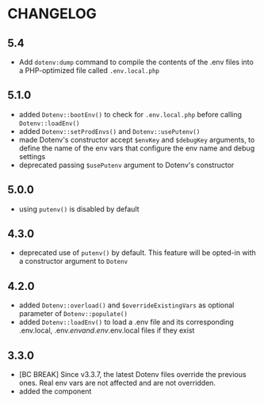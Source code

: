 CHANGELOG
=========

5.4
---

 * Add `dotenv:dump` command to compile the contents of the .env files into a PHP-optimized file called `.env.local.php`

5.1.0
-----

 * added `Dotenv::bootEnv()` to check for `.env.local.php` before calling `Dotenv::loadEnv()`
 * added `Dotenv::setProdEnvs()` and `Dotenv::usePutenv()`
 * made Dotenv's constructor accept `$envKey` and `$debugKey` arguments, to define
   the name of the env vars that configure the env name and debug settings
 * deprecated passing `$usePutenv` argument to Dotenv's constructor

5.0.0
-----

 * using `putenv()` is disabled by default

4.3.0
-----

 * deprecated use of `putenv()` by default. This feature will be opted-in with a constructor argument to `Dotenv`

4.2.0
-----

 * added `Dotenv::overload()` and `$overrideExistingVars` as optional parameter of `Dotenv::populate()`
 * added `Dotenv::loadEnv()` to load a .env file and its corresponding .env.local, .env.$env and .env.$env.local files if they exist

3.3.0
-----

 * [BC BREAK] Since v3.3.7, the latest Dotenv files override the previous ones. Real env vars are not affected and are not overridden.
 * added the component
